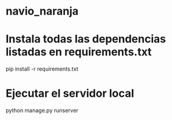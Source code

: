 # navio_naranja

# Instala todas las dependencias listadas en requirements.txt
pip install -r requirements.txt

# Ejecutar el servidor local
python manage.py runserver